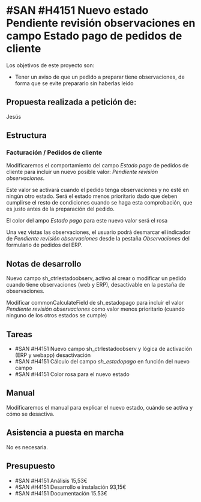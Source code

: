# #SAN #H4151 Nuevo estado Pendiente revisión observaciones en campo Estado pago de pedidos de cliente

Los objetivos de este proyecto son:
+ Tener un aviso de que un pedido a preparar tiene observaciones, de forma que se evite prepararlo sin haberlas leído

## Propuesta realizada a petición de:
Jesús

## Estructura

### Facturación / Pedidos de cliente
Modificaremos el comportamiento del campo _Estado pago_ de pedidos de cliente para incluir un nuevo posible valor: _Pendiente revisión observaciones_.

Este valor se activará cuando el pedido tenga observaciones y no esté en ningún otro estado. Será el estado menos prioritario dado que deben cumplirse el resto de condiciones cuando se haga esta comprobación, que es justo antes de la preparación del pedido.

El color del ampo _Estado pago_ para este nuevo valor será el rosa

Una vez vistas las observaciones, el usuario podrá desmarcar el indicador de _Pendiente revisión observaciones_ desde la pestaña _Observaciones_ del formulario de pedidos del ERP.

## Notas de desarrollo
Nuevo campo sh_ctrlestadoobserv, activo al crear o modificar un pedido cuando tiene observaciones (web y ERP), desactivable en la pestaña de observaciones.

Modificar commonCalculateField de sh_estadopago para incluir el valor _Pendiente revisión observaciones_ como valor menos prioritario (cuando ninguno de los otros estados se cumple)

## Tareas
* #SAN #H4151 Nuevo campo sh_ctrlestadoobserv y lógica de activación (ERP y webapp) desactivación
* #SAN #H4151 Cálculo del campo _sh_estadopago_ en función del nuevo campo
* #SAN #H4151 Color rosa para el nuevo estado


## Manual
Modificaremos el manual para explicar el nuevo estado, cuándo se activa y cómo se desactiva.

## Asistencia a puesta en marcha
No es necesaria.

## Presupuesto
* #SAN #H4151 Análisis 15,53€
* #SAN #H4151 Desarrollo e instalación 93,15€
* #SAN #H4151 Documentación 15.53€
